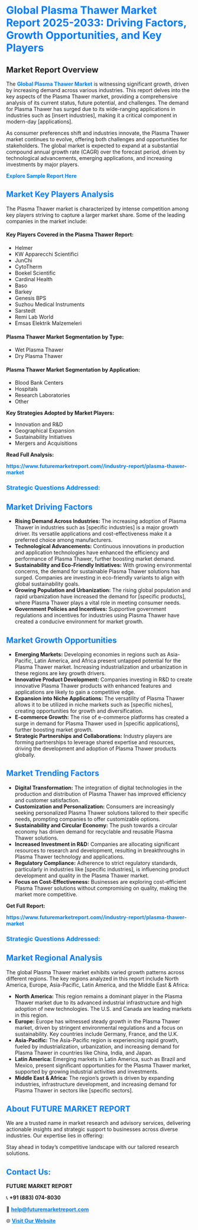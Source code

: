 <h1 style="color: #007BFF;">Global Plasma Thawer Market Report 2025-2033: Driving Factors, Growth Opportunities, and Key Players</h1>

<section id="overview">
<h2>Market Report Overview</h2>
<p>The <a href="https://www.futuremarketreport.com//industry-report/plasma-thawer-market" style="color: #007BFF; text-decoration: none;"><strong>Global Plasma Thawer Market</strong></a> is witnessing significant growth, driven by increasing demand across various industries. This report delves into the key aspects of the Plasma Thawer market, providing a comprehensive analysis of its current status, future potential, and challenges. The demand for Plasma Thawer has surged due to its wide-ranging applications in industries such as [insert industries], making it a critical component in modern-day [applications].</p>
<p>As consumer preferences shift and industries innovate, the Plasma Thawer market continues to evolve, offering both challenges and opportunities for stakeholders. The global market is expected to expand at a substantial compound annual growth rate (CAGR) over the forecast period, driven by technological advancements, emerging applications, and increasing investments by major players.</p>
</section>

<section id="overview">
<p><a href="https://www.futuremarketreport.com//request-sample/reportId=79989" style="color: #007BFF; text-decoration: none;"><strong>Explore Sample Report Here</strong></a></p>
</section>

<section id="key-players">
<h2 style="color: #007BFF;">Market Key Players Analysis</h2>
<p>The Plasma Thawer market is characterized by intense competition among key players striving to capture a larger market share. Some of the leading companies in the market include:</p>
<h4>Key Players Covered in the Plasma Thawer Report:</h4>
<ul><li>Helmer</li><li>KW Apparecchi Scientifici</li><li>JunChi</li><li>CytoTherm</li><li>Boekel Scientific</li><li>Cardinal Health</li><li>Baso</li><li>Barkey</li><li>Genesis BPS</li><li>Suzhou Medical Instruments</li><li>Sarstedt</li><li>Remi Lab World</li><li>Emsas Elektrik Malzemeleri</li></ul>
<h4>Plasma Thawer Market Segmentation by Type:</h4>
<ul><li>Wet Plasma Thawer</li><li>Dry Plasma Thawer</li></ul>

<h4>Plasma Thawer Market Segmentation by Application:</h4>
<ul><li>Blood Bank Centers</li><li>Hospitals</li><li>Research Laboratories</li><li>Other</li></ul>
<p><strong>Key Strategies Adopted by Market Players:</strong></p>
<ul>
<li>Innovation and R&D</li>
<li>Geographical Expansion</li>
<li>Sustainability Initiatives</li>
<li>Mergers and Acquisitions</li>
</ul>
</section>

<section>
<p><strong>Read Full Analysis: </strong></p><a href="https://www.futuremarketreport.com//industry-report/plasma-thawer-market" style="color: #007BFF; text-decoration: none;"><strong>https://www.futuremarketreport.com//industry-report/plasma-thawer-market</strong></a>
<h3 style="color: #007BFF;">Strategic Questions Addressed:</h3>
</section>

<section id="driving-factors">
<h2 style="color: #007BFF;">Market Driving Factors</h2>
<ul>
<li><strong>Rising Demand Across Industries:</strong> The increasing adoption of Plasma Thawer in industries such as [specific industries] is a major growth driver. Its versatile applications and cost-effectiveness make it a preferred choice among manufacturers.</li>
<li><strong>Technological Advancements:</strong> Continuous innovations in production and application technologies have enhanced the efficiency and performance of Plasma Thawer, further boosting market demand.</li>
<li><strong>Sustainability and Eco-Friendly Initiatives:</strong> With growing environmental concerns, the demand for sustainable Plasma Thawer solutions has surged. Companies are investing in eco-friendly variants to align with global sustainability goals.</li>
<li><strong>Growing Population and Urbanization:</strong> The rising global population and rapid urbanization have increased the demand for [specific products], where Plasma Thawer plays a vital role in meeting consumer needs.</li>
<li><strong>Government Policies and Incentives:</strong> Supportive government regulations and incentives for industries using Plasma Thawer have created a conducive environment for market growth.</li>
</ul>
</section>

<section id="growth-opportunities">
<h2 style="color: #007BFF;">Market Growth Opportunities</h2>
<ul>
<li><strong>Emerging Markets:</strong> Developing economies in regions such as Asia-Pacific, Latin America, and Africa present untapped potential for the Plasma Thawer market. Increasing industrialization and urbanization in these regions are key growth drivers.</li>
<li><strong>Innovative Product Development:</strong> Companies investing in R&D to create innovative Plasma Thawer products with enhanced features and applications are likely to gain a competitive edge.</li>
<li><strong>Expansion into Niche Applications:</strong> The versatility of Plasma Thawer allows it to be utilized in niche markets such as [specific niches], creating opportunities for growth and diversification.</li>
<li><strong>E-commerce Growth:</strong> The rise of e-commerce platforms has created a surge in demand for Plasma Thawer used in [specific applications], further boosting market growth.</li>
<li><strong>Strategic Partnerships and Collaborations:</strong> Industry players are forming partnerships to leverage shared expertise and resources, driving the development and adoption of Plasma Thawer products globally.</li>
</ul>
</section>

<section id="trending-factors">
<h2 style="color: #007BFF;">Market Trending Factors</h2>
<ul>
<li><strong>Digital Transformation:</strong> The integration of digital technologies in the production and distribution of Plasma Thawer has improved efficiency and customer satisfaction.</li>
<li><strong>Customization and Personalization:</strong> Consumers are increasingly seeking personalized Plasma Thawer solutions tailored to their specific needs, prompting companies to offer customizable options.</li>
<li><strong>Sustainability and Circular Economy:</strong> The push towards a circular economy has driven demand for recyclable and reusable Plasma Thawer solutions.</li>
<li><strong>Increased Investment in R&D:</strong> Companies are allocating significant resources to research and development, resulting in breakthroughs in Plasma Thawer technology and applications.</li>
<li><strong>Regulatory Compliance:</strong> Adherence to strict regulatory standards, particularly in industries like [specific industries], is influencing product development and quality in the Plasma Thawer market.</li>
<li><strong>Focus on Cost-Effectiveness:</strong> Businesses are exploring cost-efficient Plasma Thawer solutions without compromising on quality, making the market more competitive.</li>
</ul>
</section>

<section>
<p><strong>Get Full Report: </strong></p><a href="https://www.futuremarketreport.com//industry-report/plasma-thawer-market" style="color: #007BFF; text-decoration: none;"><strong>https://www.futuremarketreport.com//industry-report/plasma-thawer-market</strong></a>
<h3 style="color: #007BFF;">Strategic Questions Addressed:</h3>
</section>


<section id="regional-analysis">
<h2 style="color: #007BFF;">Market Regional Analysis</h2>
<p>The global Plasma Thawer market exhibits varied growth patterns across different regions. The key regions analyzed in this report include North America, Europe, Asia-Pacific, Latin America, and the Middle East & Africa:</p>
<ul>
<li><strong>North America:</strong> This region remains a dominant player in the Plasma Thawer market due to its advanced industrial infrastructure and high adoption of new technologies. The U.S. and Canada are leading markets in this region.</li>
<li><strong>Europe:</strong> Europe has witnessed steady growth in the Plasma Thawer market, driven by stringent environmental regulations and a focus on sustainability. Key countries include Germany, France, and the U.K.</li>
<li><strong>Asia-Pacific:</strong> The Asia-Pacific region is experiencing rapid growth, fueled by industrialization, urbanization, and increasing demand for Plasma Thawer in countries like China, India, and Japan.</li>
<li><strong>Latin America:</strong> Emerging markets in Latin America, such as Brazil and Mexico, present significant opportunities for the Plasma Thawer market, supported by growing industrial activities and investments.</li>
<li><strong>Middle East & Africa:</strong> The region’s growth is driven by expanding industries, infrastructure development, and increasing demand for Plasma Thawer in sectors like [specific sectors].</li>
</ul>
</section>

<footer>
<h2 style="color: #007BFF;">About FUTURE MARKET REPORT</h2>
<p>We are a trusted name in market research and advisory services, delivering actionable insights and strategic support to businesses across diverse industries. Our expertise lies in offering:</p>

<p>Stay ahead in today’s competitive landscape with our tailored research solutions.</p>

<h2 style="color: #007BFF;">Contact Us:</h2>
<p><strong>FUTURE MARKET REPORT</strong></p>
<p>📞 <strong>+91 (883) 074-8030</strong></p>
<p>📧 <strong><a href="mailto:help@futuremarketreport.com" style="color: #007BFF;">help@futuremarketreport.com</a></strong></p>
<p>🌐 <strong><a href="https://www.futuremarketreport.com/" style="color: #007BFF;">Visit Our Website</a></strong></p>
</footer>